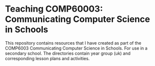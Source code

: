 # Teaching COMP60003: Communicating Computer Science in Schools

This repository contains resources that I have created as part of the COMP6003 Communicating Computer Science in Schools. 
For use in a secondary school. 
The directories contain year group (uk) and corresponding lesson plans and activities.
